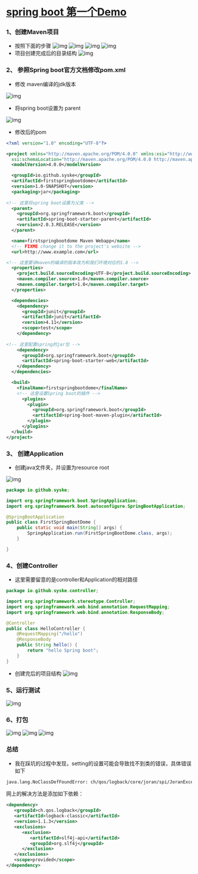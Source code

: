 # [spring boot 第一个Demo](https://www.cnblogs.com/caoleiCoding/p/9393210.html)

### 1、创建Maven项目

- 按照下面的步骤
  ![img](https://images2018.cnblogs.com/blog/1077694/201807/1077694-20180730222542907-1030031109.png)
  ![img](https://images2018.cnblogs.com/blog/1077694/201807/1077694-20180730222557879-1441267785.png)
  ![img](https://images2018.cnblogs.com/blog/1077694/201807/1077694-20180730222607387-1095391968.png)
  ![img](https://images2018.cnblogs.com/blog/1077694/201807/1077694-20180730222618148-2063604681.png)
- 项目创建完成后的目录结构
  ![img](https://images2018.cnblogs.com/blog/1077694/201807/1077694-20180730222632056-1092370702.png)

### 2、 参照Spring boot官方文档修改pom.xml

- 修改 maven编译的jdk版本

![img](https://images2018.cnblogs.com/blog/1077694/201807/1077694-20180730222733022-1987579903.png)

- 将spring boot设置为 parent

![img](https://images2018.cnblogs.com/blog/1077694/201807/1077694-20180730222805583-1640891201.png)

- 修改后的pom

```xml
<?xml version="1.0" encoding="UTF-8"?>

<project xmlns="http://maven.apache.org/POM/4.0.0" xmlns:xsi="http://www.w3.org/2001/XMLSchema-instance"
  xsi:schemaLocation="http://maven.apache.org/POM/4.0.0 http://maven.apache.org/xsd/maven-4.0.0.xsd">
  <modelVersion>4.0.0</modelVersion>

  <groupId>io.github.syske</groupId>
  <artifactId>firstspringbootdome</artifactId>
  <version>1.0-SNAPSHOT</version>
  <packaging>jar</packaging>
  
<!-- 这里将spring boot设置为父类 -->
  <parent>
    <groupId>org.springframework.boot</groupId>
    <artifactId>spring-boot-starter-parent</artifactId>
    <version>2.0.3.RELEASE</version>
  </parent>

  <name>firstspringbootdome Maven Webapp</name>
  <!-- FIXME change it to the project's website -->
  <url>http://www.example.com</url>

<!-- 这里要讲maven的编译的版本改为和我们环境对应的1.8 -->
  <properties>
    <project.build.sourceEncoding>UTF-8</project.build.sourceEncoding>
    <maven.compiler.source>1.8</maven.compiler.source>
    <maven.compiler.target>1.8</maven.compiler.target>
  </properties>

  <dependencies>
    <dependency>
      <groupId>junit</groupId>
      <artifactId>junit</artifactId>
      <version>4.11</version>
      <scope>test</scope>
    </dependency>
    
<!-- 这里配置spring的jar包 -->
    <dependency>
      <groupId>org.springframework.boot</groupId>
      <artifactId>spring-boot-starter-web</artifactId>
    </dependency>
  </dependencies>

  <build>
    <finalName>firstspringbootdome</finalName>
    <!-- 这里设置Spring boot的插件 -->
      <plugins>
        <plugin>
          <groupId>org.springframework.boot</groupId>
          <artifactId>spring-boot-maven-plugin</artifactId>
        </plugin>
      </plugins>
  </build>
</project>
```

### 3、 创建Application

- 创建java文件夹，并设置为resource root

![img](https://images2018.cnblogs.com/blog/1077694/201807/1077694-20180730223122579-1304577635.png)

```java
package io.github.syske;

import org.springframework.boot.SpringApplication;
import org.springframework.boot.autoconfigure.SpringBootApplication;

@SpringBootApplication
public class FirstSpringBootDome {
    public static void main(String[] args) {
        SpringApplication.run(FirstSpringBootDome.class, args);
    }

}
```

### 4、创建Controller

- 这里需要留意的是controller和Application的相对路径

```java
package io.github.syske.controller;

import org.springframework.stereotype.Controller;
import org.springframework.web.bind.annotation.RequestMapping;
import org.springframework.web.bind.annotation.ResponseBody;

@Controller
public class HelloController {
    @RequestMapping("/hello")
    @ResponseBody
    public String hello() {
        return "hello Spring boot";
    }
}
```

- 创建完后的项目结构
  ![img](https://images2018.cnblogs.com/blog/1077694/201807/1077694-20180730223107373-505337335.png)

### 5、运行测试

![img](https://images2018.cnblogs.com/blog/1077694/201807/1077694-20180730223214691-485365474.png)

### 6、打包

![img](https://images2018.cnblogs.com/blog/1077694/201807/1077694-20180730223228646-1708303611.png)
![img](https://images2018.cnblogs.com/blog/1077694/201807/1077694-20180730223241115-1689043832.png)
![img](https://images2018.cnblogs.com/blog/1077694/201807/1077694-20180730223249100-197018426.png)

### 总结

- 我在踩坑的过程中发现，setting的设置可能会导致找不到类的错误，具体错误如下

```sh
java.lang.NoClassDefFoundError: ch/qos/logback/core/joran/spi/JoranException
```

网上的解决方法是添加如下依赖：

```xml
<dependency>
   <groupId>ch.qos.logback</groupId>
   <artifactId>logback-classic</artifactId>
   <version>1.1.3</version>
   <exclusions>
      <exclusion>
         <artifactId>slf4j-api</artifactId>
         <groupId>org.slf4j</groupId>
      </exclusion>
   </exclusions>
   <scope>provided</scope>
</dependency>
```

